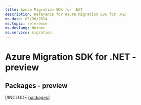 ```yaml
---
title: Azure Migration SDK for .NET
description: Reference for Azure Migration SDK for .NET
ms.date: 05/30/2024
ms.topic: reference
ms.devlang: dotnet
ms.service: migration
---
```

# Azure Migration SDK for .NET - preview
## Packages - preview
[!INCLUDE [packages](migration-index.md)]